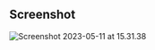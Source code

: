 ## Screenshot

![Screenshot 2023-05-11 at 15.31.38]([https://user-images.githubusercontent.com/73557215/234897859-a140ee2e-4bc2-48a2-a1f9-30be09ab66a3.png](https://github.com/wmaterna/SkryptyGryWideo/blob/2e84a0a003a72c18aeabe65bfa9b27c6b73a22dc/Task3/Screenshot%202023-05-11%20at%2015.31.38.png))
